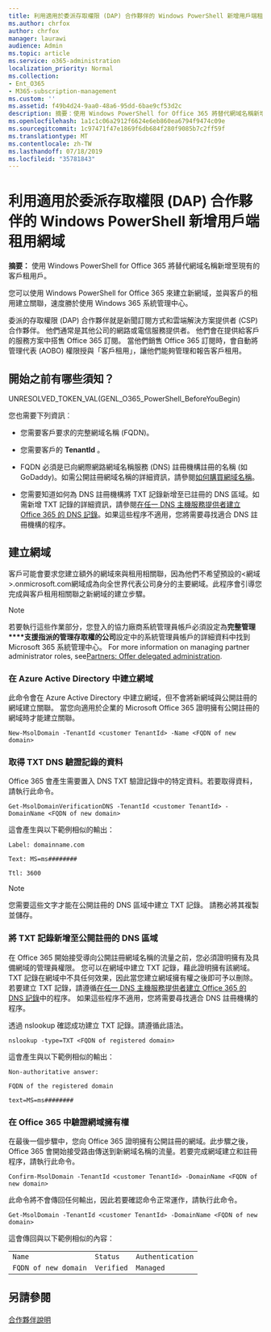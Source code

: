 ```yaml
---
title: 利用適用於委派存取權限 (DAP) 合作夥伴的 Windows PowerShell 新增用戶端租用網域
ms.author: chrfox
author: chrfox
manager: laurawi
audience: Admin
ms.topic: article
ms.service: o365-administration
localization_priority: Normal
ms.collection:
- Ent_O365
- M365-subscription-management
ms.custom: ''
ms.assetid: f49b4d24-9aa0-48a6-95dd-6bae9cf53d2c
description: 摘要：使用 Windows PowerShell for Office 365 將替代網域名稱新增至現有的客戶租用戶。
ms.openlocfilehash: 1a1c1c06a2912f6624e6eb860ea6794f9474c09e
ms.sourcegitcommit: 1c97471f47e1869f6db684f280f9085b7c2ff59f
ms.translationtype: MT
ms.contentlocale: zh-TW
ms.lasthandoff: 07/18/2019
ms.locfileid: "35781843"
---
```

# <a name="add-a-domain-to-a-client-tenancy-with-windows-powershell-for-delegated-access-permission-dap-partners"></a>利用適用於委派存取權限 (DAP) 合作夥伴的 Windows PowerShell 新增用戶端租用網域

 **摘要：** 使用 Windows PowerShell for Office 365 將替代網域名稱新增至現有的客戶租用戶。
  
您可以使用 Windows PowerShell for Office 365 來建立新網域，並與客戶的租用建立關聯，速度勝於使用 Windows 365 系統管理中心。
  
委派的存取權限 (DAP) 合作夥伴就是新聞訂閱方式和雲端解決方案提供者 (CSP) 合作夥伴。 他們通常是其他公司的網路或電信服務提供者。 他們會在提供給客戶的服務方案中搭售 Office 365 訂閱。 當他們銷售 Office 365 訂閱時，會自動將管理代表 (AOBO) 權限授與「客戶租用」，讓他們能夠管理和報告客戶租用。
## <a name="what-do-you-need-to-know-before-you-begin"></a>開始之前有哪些須知？

UNRESOLVED_TOKEN_VAL(GENL_O365_PowerShell_BeforeYouBegin)
  
您也需要下列資訊︰
  
- 您需要客戶要求的完整網域名稱 (FQDN)。
    
- 您需要客戶的 **TenantId** 。
    
- FQDN 必須是已向網際網路網域名稱服務 (DNS) 註冊機構註冊的名稱 (如 GoDaddy)。如需公開註冊網域名稱的詳細資訊，請參閱[如何購買網域名稱](https://go.microsoft.com/fwlink/p/?LinkId=532541)。
    
- 您需要知道如何為 DNS 註冊機構將 TXT 記錄新增至已註冊的 DNS 區域。如需新增 TXT 記錄的詳細資訊，請參閱[在任一 DNS 主機服務提供者建立 Office 365 的 DNS 記錄](https://go.microsoft.com/fwlink/p/?LinkId=532542)。如果這些程序不適用，您將需要尋找適合 DNS 註冊機構的程序。
    
## <a name="create-domains"></a>建立網域

 客戶可能會要求您建立額外的網域來與租用相關聯，因為他們不希望預設的<網域>.onmicrosoft.com網域成為向全世界代表公司身分的主要網域。此程序會引導您完成與客戶租用相關聯之新網域的建立步驟。
  
> [!NOTE]
> 若要執行這些作業部分，您登入的協力廠商系統管理員帳戶必須設定為**完整管理****支援指派的管理存取權的公司**設定中的系統管理員帳戶的詳細資料中找到Microsoft 365 系統管理中心。 For more information on managing partner administrator roles, see[Partners: Offer delegated administration](https://go.microsoft.com/fwlink/p/?LinkId=532435). 
  
### <a name="create-the-domain-in-azure-active-directory"></a>在 Azure Active Directory 中建立網域

此命令會在 Azure Active Directory 中建立網域，但不會將新網域與公開註冊的網域建立關聯。 當您向適用於企業的 Microsoft Office 365 證明擁有公開註冊的網域時才能建立關聯。
  
```
New-MsolDomain -TenantId <customer TenantId> -Name <FQDN of new domain>
```

### <a name="get-the-data-for-the-dns-txt-verification-record"></a>取得 TXT DNS 驗證記錄的資料

 Office 365 會產生需要置入 DNS TXT 驗證記錄中的特定資料。若要取得資料，請執行此命令。
  
```
Get-MsolDomainVerificationDNS -TenantId <customer TenantId> -DomainName <FQDN of new domain>
```

這會產生與以下範例相似的輸出：
  
 `Label: domainname.com`
  
 `Text: MS=ms########`
  
 `Ttl: 3600`
  
> [!NOTE]
> 您需要這些文字才能在公開註冊的 DNS 區域中建立 TXT 記錄。 請務必將其複製並儲存。 
  
### <a name="add-a-txt-record-to-the-publically-registered-dns-zone"></a>將 TXT 記錄新增至公開註冊的 DNS 區域

在 Office 365 開始接受導向公開註冊網域名稱的流量之前，您必須證明擁有及具備網域的管理員權限。 您可以在網域中建立 TXT 記錄，藉此證明擁有該網域。 TXT 記錄在網域中不具任何效果，因此當您建立網域擁有權之後即可予以刪除。 若要建立 TXT 記錄，請遵循[在任一 DNS 主機服務提供者建立 Office 365 的 DNS 記錄](https://go.microsoft.com/fwlink/p/?LinkId=532542)中的程序。 如果這些程序不適用，您將需要尋找適合 DNS 註冊機構的程序。
  
透過 nslookup 確認成功建立 TXT 記錄。請遵循此語法。
  
```
nslookup -type=TXT <FQDN of registered domain>
```

這會產生與以下範例相似的輸出：
  
 `Non-authoritative answer:`
  
 `FQDN of the registered domain`
  
 `text=MS=ms########`
  
### <a name="validate-domain-ownership-in-office-365"></a>在 Office 365 中驗證網域擁有權

在最後一個步驟中，您向 Office 365 證明擁有公開註冊的網域。此步驟之後，Office 365 會開始接受路由傳送到新網域名稱的流量。若要完成網域建立和註冊程序，請執行此命令。 
  
```
Confirm-MsolDomain -TenantId <customer TenantId> -DomainName <FQDN of new domain>
```

此命令將不會傳回任何輸出，因此若要確認命令正常運作，請執行此命令。
  
```
Get-MsolDomain -TenantId <customer TenantId> -DomainName <FQDN of new domain>
```

這會傳回與以下範例相似的內容：
  
||||
|:-----|:-----|:-----|
| `Name` <br/> | `Status` <br/> | `Authentication` <br/> |
| `FQDN of new domain` <br/> | `Verified` <br/> | `Managed` <br/> |
   
## <a name="see-also"></a>另請參閱

#### 

[合作夥伴說明](https://go.microsoft.com/fwlink/p/?LinkID=533477)

